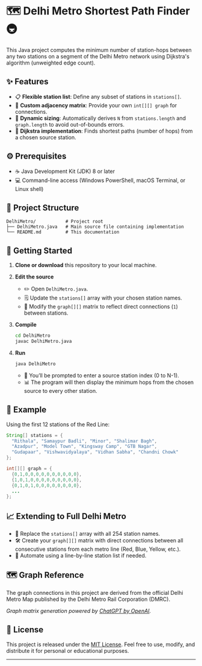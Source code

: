 # 🗺️ Delhi Metro Shortest Path Finder 🚇

This Java project computes the minimum number of station-hops between any two stations on a segment of the Delhi Metro network using Dijkstra's algorithm (unweighted edge count).

## ✨ Features

* 📋 **Flexible station list**: Define any subset of stations in `stations[]`.
* 🔗 **Custom adjacency matrix**: Provide your own `int[][] graph` for connections.
* 🔢 **Dynamic sizing**: Automatically derives `N` from `stations.length` and `graph.length` to avoid out-of-bounds errors.
* 🚀 **Dijkstra implementation**: Finds shortest paths (number of hops) from a chosen source station.

## ⚙️ Prerequisites

* ☕ Java Development Kit (JDK) 8 or later
* 💻 Command-line access (Windows PowerShell, macOS Terminal, or Linux shell)

## 📂 Project Structure

```
DelhiMetro/           # Project root
├── DelhiMetro.java   # Main source file containing implementation
└── README.md         # This documentation
```

## 🚀 Getting Started

1. **Clone or download** this repository to your local machine.
2. **Edit the source**

   * ✏️ Open `DelhiMetro.java`.
   * 🗒️ Update the `stations[]` array with your chosen station names.
   * 🔨 Modify the `graph[][]` matrix to reflect direct connections (`1`) between stations.
3. **Compile**

   ```bash
   cd DelhiMetro
   javac DelhiMetro.java
   ```
4. **Run**

   ```bash
   java DelhiMetro
   ```

   * 🎯 You’ll be prompted to enter a source station index (0 to N-1).
   * 📊 The program will then display the minimum hops from the chosen source to every other station.

## 📝 Example

Using the first 12 stations of the Red Line:

```java
String[] stations = {
  "Rithala", "Samaypur Badli", "Minor", "Shalimar Bagh", 
  "Azadpur", "Model Town", "Kingsway Camp", "GTB Nagar",
  "Gudapaar", "Vishwavidyalaya", "Vidhan Sabha", "Chandni Chowk"
};

int[][] graph = {
  {0,1,0,0,0,0,0,0,0,0,0,0},
  {1,0,1,0,0,0,0,0,0,0,0,0},
  {0,1,0,1,0,0,0,0,0,0,0,0},
  ...
};
```

## 📈 Extending to Full Delhi Metro

* 🔄 Replace the `stations[]` array with all 254 station names.
* 🛠️ Create your `graph[][]` matrix with direct connections between all consecutive stations from each metro line (Red, Blue, Yellow, etc.).
* 🧠 Automate using a line-by-line station list if needed.

## 🗺️ Graph Reference

The graph connections in this project are derived from the official Delhi Metro Map published by the Delhi Metro Rail Corporation (DMRC).

*Graph matrix generation powered by [ChatGPT by OpenAI](https://openai.com/chatgpt).*

## 🪪 License

This project is released under the [MIT License](https://opensource.org/licenses/MIT). Feel free to use, modify, and distribute it for personal or educational purposes.

---
